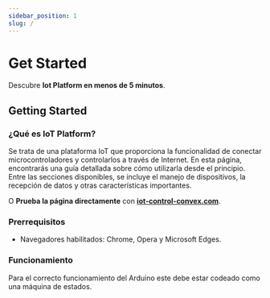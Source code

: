 ```yaml
---
sidebar_position: 1
slug: /
---
```


# Get Started

Descubre **Iot  Platform en menos de 5 minutos**.

## Getting Started
### ¿Qué es IoT Platform?
Se trata de una plataforma IoT que proporciona la funcionalidad de conectar microcontroladores y controlarlos a través de Internet. En esta página, encontrarás una guía detallada sobre cómo utilizarla desde el principio. Entre las secciones disponibles, se incluye el manejo de dispositivos, la recepción de datos y otras características importantes.

O **Prueba la página directamente** con **[iot-control-convex.com](https://iot-control-convex.vercel.app/admin)**.

### Prerrequisitos
-	Navegadores habilitados: Chrome, Opera y Microsoft Edges.
### Funcionamiento
Para el correcto funcionamiento del Arduino este debe estar codeado como una máquina de estados.
